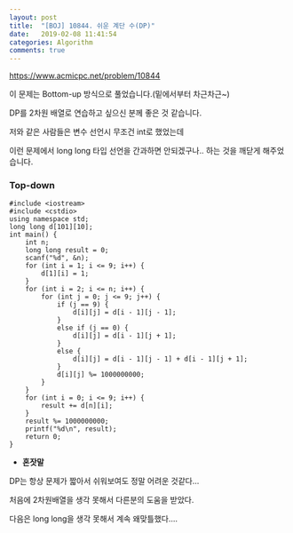 ```yaml
---
layout: post
title:  "[BOJ] 10844. 쉬운 계단 수(DP)"
date:   2019-02-08 11:41:54
categories: Algorithm
comments: true
---
```


https://www.acmicpc.net/problem/10844  

이 문제는 Bottom-up 방식으로 풀었습니다.(밑에서부터 차근차근~)  

DP를 2차원 배열로 연습하고 싶으신 분께 좋은 것 같습니다.  

저와 같은 사람들은 변수 선언시 무조건 int로 했었는데  

이런 문제에서 long long 타입 선언을 간과하면 안되겠구나.. 하는 것을 깨닫게 해주었습니다.  


### Top-down
~~~
#include <iostream>
#include <cstdio>
using namespace std;
long long d[101][10];
int main() {
    int n;
    long long result = 0;
    scanf("%d", &n);
    for (int i = 1; i <= 9; i++) {
        d[1][i] = 1;
    }
    for (int i = 2; i <= n; i++) {
        for (int j = 0; j <= 9; j++) {
            if (j == 9) {
                d[i][j] = d[i - 1][j - 1];
            }
            else if (j == 0) {
                d[i][j] = d[i - 1][j + 1];
            }
            else {
                d[i][j] = d[i - 1][j - 1] + d[i - 1][j + 1];
            }
            d[i][j] %= 1000000000;
        }
    }
    for (int i = 0; i <= 9; i++) {
        result += d[n][i];
    }
    result %= 1000000000;
    printf("%d\n", result);
    return 0;
}
~~~

- **혼잣말**

DP는 항상 문제가 짧아서 쉬워보여도 정말 어려운 것같다...

처음에 2차원배열을 생각 못해서 다른분의 도움을 받았다.

다음은 long long을 생각 못해서 계속 왜맞틀했다....

